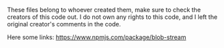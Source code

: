 These files belong to whoever created them, make sure to check the creators of this code out.
I do not own any rights to this code, and I left the original creator's comments in the code.

Here some links:
https://www.npmjs.com/package/blob-stream

